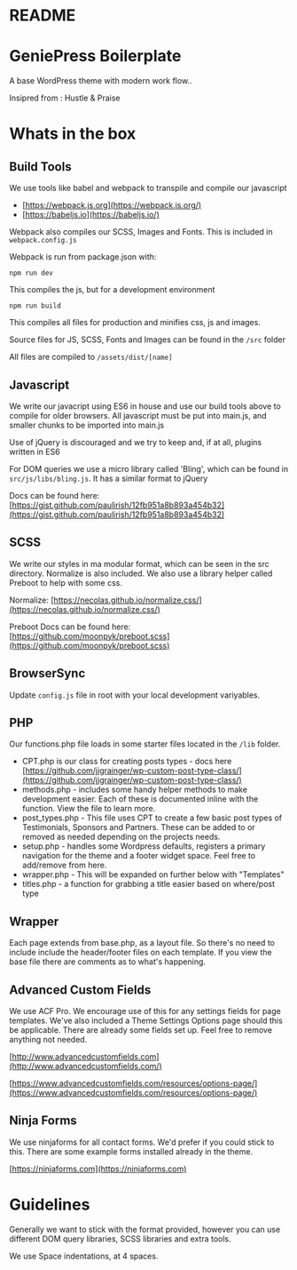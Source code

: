 # README

# GeniePress Boilerplate

A base WordPress theme with modern work flow..

Insipred from : Hustle & Praise

# Whats in the box

## Build Tools

We use tools like babel and webpack to transpile and compile our javascript

-   [https://webpack.js.org](https://webpack.js.org/)
-   [https://babeljs.io](https://babeljs.io/)

Webpack also compiles our SCSS, Images and Fonts. This is included in `webpack.config.js`

Webpack is run from package.json with:

`npm run dev`

This compiles the js, but for a development environment

`npm run build`

This compiles all files for production and minifies css, js and images.

Source files for JS, SCSS, Fonts and Images can be found in the `/src` folder

All files are compiled to `/assets/dist/[name]`

## Javascript

We write our javacript using ES6 in house and use our build tools above to compile for older browsers. All javascript must be put into main.js, and smaller chunks to be imported into main.js

Use of jQuery is discouraged and we try to keep and, if at all, plugins written in ES6

For DOM queries we use a micro library called 'Bling', which can be found in `src/js/libs/bling.js`. It has a similar format to jQuery

Docs can be found here: [https://gist.github.com/paulirish/12fb951a8b893a454b32](https://gist.github.com/paulirish/12fb951a8b893a454b32)

## SCSS

We write our styles in ma modular format, which can be seen in the src directory. Normalize is also included. We also use a library helper called Preboot to help with some css.

Normalize: [https://necolas.github.io/normalize.css/](https://necolas.github.io/normalize.css/)

Preboot Docs can be found here: [https://github.com/moonpyk/preboot.scss](https://github.com/moonpyk/preboot.scss)

## BrowserSync
Update `config.js` file in root with your local development variyables.

## PHP

Our functions.php file loads in some starter files located in the `/lib` folder.

-   CPT.php is our class for creating posts types - docs here [https://github.com/jjgrainger/wp-custom-post-type-class/](https://github.com/jjgrainger/wp-custom-post-type-class/)
-   methods.php - includes some handy helper methods to make development easier. Each of these is documented inline with the function. View the file to learn more.
-   post_types.php - This file uses CPT to create a few basic post types of Testimonials, Sponsors and Partners. These can be added to or removed as needed depending on the projects needs.
-   setup.php - handles some Wordpress defaults, registers a primary navigation for the theme and a footer widget space. Feel free to add/remove from here.
-   wrapper.php - This will be expanded on further below with "Templates"
-   titles.php - a function for grabbing a title easier based on where/post type

## Wrapper

Each page extends from base.php, as a layout file. So there's no need to include include the header/footer files on each template. If you view the base file there are comments as to what's happening.

## Advanced Custom Fields

We use ACF Pro. We encourage use of this for any settings fields for page templates. We've also included a Theme Settings Options page should this be applicable. There are already some fields set up. Feel free to remove anything not needed.

[http://www.advancedcustomfields.com](http://www.advancedcustomfields.com/)

[https://www.advancedcustomfields.com/resources/options-page/](https://www.advancedcustomfields.com/resources/options-page/)

## Ninja Forms

We use ninjaforms for all contact forms. We'd prefer if you could stick to this. There are some example forms installed already in the theme.

[https://ninjaforms.com](https://ninjaforms.com)

# Guidelines

Generally we want to stick with the format provided, however you can use different DOM query libraries, SCSS libraries and extra tools.

We use Space indentations, at 4 spaces.
